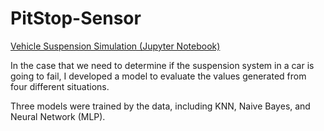 # PitStop-Sensor

<a href="https://github.com/kk-deng/PitStop-Sensor/blob/main/Pitstop2.ipynb">Vehicle Suspension Simulation (Jupyter Notebook)</a>

In the case that we need to determine if the suspension system in a car is going to fail, I developed a model to evaluate the values generated from four different situations.

Three models were trained by the data, including KNN, Naive Bayes, and Neural Network (MLP). 
